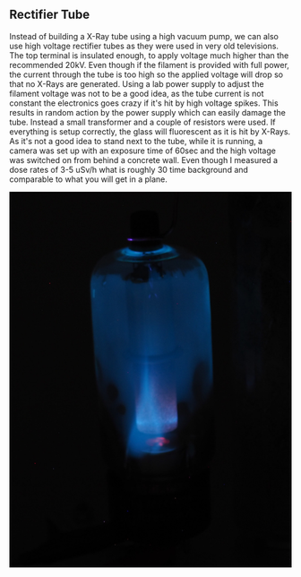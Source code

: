 ## Rectifier Tube

Instead of building a X-Ray tube using a high vacuum pump, we can also use high voltage rectifier tubes as they were used in very old televisions.
The top terminal is insulated enough, to apply voltage much higher than the recommended 20kV.
Even though if the filament is provided with full power, the current through the tube is too high so the applied voltage will drop so that no X-Rays are generated.
Using a lab power supply to adjust the filament voltage was not to be a good idea, as the tube current is not constant the electronics goes crazy if it's hit by high voltage spikes.
This results in random action by the power supply which can easily damage the tube.
Instead a small transformer and a couple of resistors were used.
If everything is setup correctly, the glass will fluorescent as it is hit by X-Rays.
As it's not a good idea to stand next to the tube, while it is running, a camera was set up with an exposure time of 60sec and the high voltage was switched on from behind a concrete wall.
Even though I measured a dose rates of 3-5 uSv/h what is roughly 30 time background and comparable to what you will get in a plane.

![alt tag](images/rectifier-xray.jpg)

